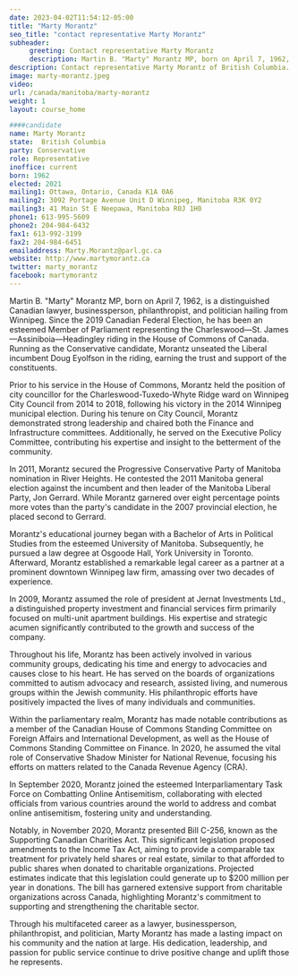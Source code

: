 ```yaml
---
date: 2023-04-02T11:54:12-05:00
title: "Marty Morantz"
seo_title: "contact representative Marty Morantz"
subheader:
     greeting: Contact representative Marty Morantz
     description: Martin B. "Marty" Morantz MP, born on April 7, 1962, is a distinguished Canadian lawyer, businessperson, philanthropist, and politician hailing from Winnipeg. Since the 2019 Canadian Federal Election, he has been an esteemed Member of Parliament representing the Charleswood—St. James—Assiniboia—Headingley riding in the House of Commons of Canada. Running as the Conservative candidate, Morantz unseated the Liberal incumbent Doug Eyolfson in the riding, earning the trust and support of the constituents.
description: Contact representative Marty Morantz of British Columbia. Contact information for Marty Morantz includes email address, phone number, and mailing address.
image: marty-morantz.jpeg
video:
url: /canada/manitoba/marty-morantz
weight: 1
layout: course_home

####candidate
name: Marty Morantz
state:	British Columbia
party: Conservative
role: Representative
inoffice: current
born: 1962
elected: 2021
mailing1: Ottawa, Ontario, Canada K1A 0A6
mailing2: 3092 Portage Avenue Unit D Winnipeg, Manitoba R3K 0Y2
mailing3: 41 Main St E Neepawa, Manitoba R0J 1H0
phone1: 613-995-5609
phone2: 204-984-6432
fax1: 613-992-3199
fax2: 204-984-6451
emailaddress: Marty.Morantz@parl.gc.ca
website: http://www.martymorantz.ca
twitter: marty_morantz
facebook: martymorantz
---
```


Martin B. "Marty" Morantz MP, born on April 7, 1962, is a distinguished Canadian lawyer, businessperson, philanthropist, and politician hailing from Winnipeg. Since the 2019 Canadian Federal Election, he has been an esteemed Member of Parliament representing the Charleswood—St. James—Assiniboia—Headingley riding in the House of Commons of Canada. Running as the Conservative candidate, Morantz unseated the Liberal incumbent Doug Eyolfson in the riding, earning the trust and support of the constituents.

Prior to his service in the House of Commons, Morantz held the position of city councillor for the Charleswood-Tuxedo-Whyte Ridge ward on Winnipeg City Council from 2014 to 2018, following his victory in the 2014 Winnipeg municipal election. During his tenure on City Council, Morantz demonstrated strong leadership and chaired both the Finance and Infrastructure committees. Additionally, he served on the Executive Policy Committee, contributing his expertise and insight to the betterment of the community.

In 2011, Morantz secured the Progressive Conservative Party of Manitoba nomination in River Heights. He contested the 2011 Manitoba general election against the incumbent and then leader of the Manitoba Liberal Party, Jon Gerrard. While Morantz garnered over eight percentage points more votes than the party's candidate in the 2007 provincial election, he placed second to Gerrard.

Morantz's educational journey began with a Bachelor of Arts in Political Studies from the esteemed University of Manitoba. Subsequently, he pursued a law degree at Osgoode Hall, York University in Toronto. Afterward, Morantz established a remarkable legal career as a partner at a prominent downtown Winnipeg law firm, amassing over two decades of experience.

In 2009, Morantz assumed the role of president at Jernat Investments Ltd., a distinguished property investment and financial services firm primarily focused on multi-unit apartment buildings. His expertise and strategic acumen significantly contributed to the growth and success of the company.

Throughout his life, Morantz has been actively involved in various community groups, dedicating his time and energy to advocacies and causes close to his heart. He has served on the boards of organizations committed to autism advocacy and research, assisted living, and numerous groups within the Jewish community. His philanthropic efforts have positively impacted the lives of many individuals and communities.

Within the parliamentary realm, Morantz has made notable contributions as a member of the Canadian House of Commons Standing Committee on Foreign Affairs and International Development, as well as the House of Commons Standing Committee on Finance. In 2020, he assumed the vital role of Conservative Shadow Minister for National Revenue, focusing his efforts on matters related to the Canada Revenue Agency (CRA).

In September 2020, Morantz joined the esteemed Interparliamentary Task Force on Combatting Online Antisemitism, collaborating with elected officials from various countries around the world to address and combat online antisemitism, fostering unity and understanding.

Notably, in November 2020, Morantz presented Bill C-256, known as the Supporting Canadian Charities Act. This significant legislation proposed amendments to the Income Tax Act, aiming to provide a comparable tax treatment for privately held shares or real estate, similar to that afforded to public shares when donated to charitable organizations. Projected estimates indicate that this legislation could generate up to $200 million per year in donations. The bill has garnered extensive support from charitable organizations across Canada, highlighting Morantz's commitment to supporting and strengthening the charitable sector.

Through his multifaceted career as a lawyer, businessperson, philanthropist, and politician, Marty Morantz has made a lasting impact on his community and the nation at large. His dedication, leadership, and passion for public service continue to drive positive change and uplift those he represents.
